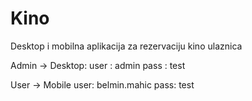 # Kino
Desktop i mobilna aplikacija za rezervaciju kino ulaznica

Admin -> Desktop:
user : admin
pass : test

User -> Mobile
user: belmin.mahic
pass: test
